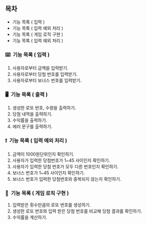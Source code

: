 ## 목차

- 기능 목록 ( 입력 )
- 기능 목록 ( 입력 예외 처리 )
- 기능 목록 ( 게임 로직 구현 )
- 기능 목록 ( 입력 예외 처리 )

### ⌨️&nbsp;&nbsp;기능 목록 ( 입력 )
1. 사용자로부터 금액을 입력받기.
2. 사용자로부터 당첨 번호를 입력받기.
3. 사용자로부터 보너스 번호를 입력받기.

### 🖥️&nbsp;&nbsp;기능 목록 ( 출력 )
1. 생성한 로또 번호, 수량을 출력하기.
2. 당첨 내역을 출력하기.
3. 수익률을 출력하기.
4. 에러 문구를 출력하기.

### ❗️&nbsp;&nbsp;기능 목록 ( 입력 예외 처리 )
1. 금액이 1000원단위인지 확인하기.
2. 사용자가 입력한 당첨번호가 1~45 사이인지 확인하기.
3. 사용자가 입력한 당첨 번호가 모두 다른 번호인지 확인하기.
4. 보너스 번호가 1~45 사이인지 확인하기.
5. 보너스 번호가 입력한 당첨번호와 중복되지 않는지 확인하기.


### 🎯&nbsp;&nbsp;기능 목록 ( 게임 로직 구현 )
1. 입력받은 횟수만큼의 로또 번호를 생성하기.
2. 생성한 로또 번호와 입력 받은 당첨 번호를 비교해 당첨 결과를 확인하기.
3. 수익률을 계산하기.